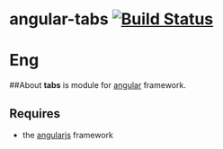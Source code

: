 # angular-tabs [![Build Status](https://travis-ci.org/node-package/angular-tabs.svg?branch=master)](https://travis-ci.org/node-package/angular-tabs)

# Eng

##About
**tabs** is module for [angular](http://angularjs.org/) framework.

## Requires
- the [angularjs](https://github.com/angular/angular.js) framework
